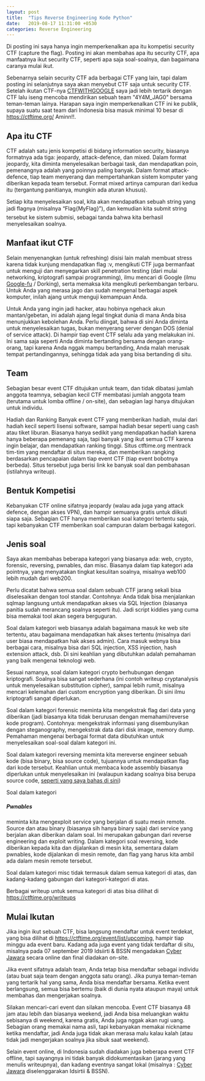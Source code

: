 ```yaml
---
layout: post
title:  "Tips Reverse Engineering Kode Python"
date:   2019-08-17 11:31:00 +0530
categories: Reverse Engineering
---
```


Di posting ini saya hanya ingin memperkenalkan apa itu kompetisi security CTF (capture the flag). Posting ini akan membahas apa itu security CTF, apa manfaatnya ikut security CTF, seperti apa saja soal-soalnya, dan bagaimana caranya mulai ikut.

Sebenarnya selain security CTF ada berbagai CTF yang lain, tapi dalam posting ini selanjutnya saya akan menyebut CTF saja untuk security CTF. Setelah ikutan CTF-nya [CTFWITHGOOGLE][ctfwithgoogle] saya jadi lebih tertarik dengan CTF lalu iseng mencoba mendirikan sebuah team "4Y4M_JAG0" bersama teman-teman lainya. Harapan saya ingin memperkenalkan CTF ini ke publik, supaya suatu saat team dari Indonesia bisa masuk minimal 10 besar di https://ctftime.org/ Aminn!!.

<h2>Apa itu CTF</h2>

CTF adalah satu jenis kompetisi di bidang information security, biasanya formatnya ada tiga: jeopardy, attack-defence, dan mixed. Dalam format jeopardy, kita diminta menyelesaikan berbagai task, dan mendapatkan poin, pemenangnya adalah yang poinnya paling banyak. Dalam format attack-defence, tiap team menyerang dan mempertahankan sistem komputer yang diberikan kepada team tersebut. Format mixed artinya campuran dari kedua itu (tergantung panitianya, mungkin ada aturan khusus).

Setiap kita menyelesaikan soal, kita akan mendapatkan sebuah string yang jadi flagnya (misalnya “Flag{MyFlag}”), dan kemudian kita submit string tersebut ke sistem submisi, sebagai tanda bahwa kita berhasil menyelesaikan soalnya.

<h2>Manfaat ikut CTF</h2>

Selain menyenangkan (untuk refreshing) disisi lain malah membuat stress karena tidak kunjung mendapatkan flag :v, mengikuti CTF juga bermanfaat untuk menguji dan menyegarkan skill penetration testing (dari mulai networking, kriptografi sampai programming), ilmu mencari di Google (ilmu [Google-fu][google-fu] / Dorking), serta memaksa kita mengikuti perkembangan terbaru. Untuk Anda yang merasa jago dan sudah mengenal berbagai aspek komputer, inilah ajang untuk menguji kemampuan Anda.

Untuk Anda yang ingin jadi hacker, atau hobinya ngehack akun mantan/gebetan, ini adalah ajang legal tingkat dunia di mana Anda bisa menunjukkan kebolehan Anda. Perlu diingat, bahwa di sini Anda diminta untuk menyelesaikan tugas, bukan menyerang server dengan DOS (denial of service attack). Di hampir tiap event CTF selalu ada yang melakukan ini. Ini sama saja seperti Anda diminta bertanding bersama dengan orang-orang, tapi karena Anda nggak mampu bertanding, Anda malah merusak tempat pertandingannya, sehingga tidak ada yang bisa bertanding di situ.

<h2>Team</h2>

Sebagian besar event CTF ditujukan untuk team, dan tidak dibatasi jumlah anggota teamnya, sebagian kecil CTF membatasi jumlah anggota team (terutama untuk lomba offline / on-site), dan sebagian lagi hanya ditujukan untuk individu.

Hadiah dan Ranking
Banyak event CTF yang memberikan hadiah, mulai dari hadiah kecil seperti lisensi software, sampai hadiah besar seperti uang cash atau tiket liburan. Biasanya hanya sedikit yang mendapatkan hadiah karena hanya beberapa pemenang saja, tapi banyak yang ikut semua CTF karena ingin belajar, dan mendapatkan ranking tinggi. Situs ctftime.org mentrack tim-tim yang mendaftar di situs mereka, dan memberikan rangking berdasarkan pencapaian dalam tiap event CTF (tiap event bobotnya berbeda). Situs tersebut juga berisi link ke banyak soal dan pembahasan (istilahnya writeup).

<h2>Bentuk Kompetisi</h2>

Kebanyakan CTF online sifatnya jeopardy (walau ada juga yang attack defence, dengan akses VPN), dan hampir semuanya gratis untuk diikuti siapa saja. Sebagian CTF hanya memberikan soal kategori tertentu saja, tapi kebanyakan CTF memberikan soal campuran dalam berbagai kategori.

<h2>Jenis soal</h2>

Saya akan membahas beberapa kategori yang biasanya ada: web, crypto, forensic, reversing, pwnables, dan misc. Biasanya dalam tiap kategori ada pointnya, yang menyatakan tingkat kesulitan soalnya, misalnya web100 lebih mudah dari web200.

Perlu dicatat bahwa semua soal dalam sebuah CTF jarang sekali bisa diselesaikan dengan tool standar. Contohnya: Anda tidak bisa menjalankan sqlmap langsung untuk mendapatkan akses via SQL Injection (biasanya panitia sudah merancang soalnya seperti itu). Jadi script kiddies yang cuma bisa memakai tool akan segera berguguran.

Soal dalam kategori web biasanya adalah bagaimana masuk ke web site tertentu, atau bagaimana mendapatkan hak akses tertentu (misalnya dari user biasa mendapatkan hak akses admin). Cara masuk webnya bisa berbagai cara, misalnya bisa dari SQL injection, XSS injection, hash extension attack, dsb. Di sini keahlian yang dibutuhkan adalah pemahaman yang baik mengenai teknologi web.

Sesuai namanya, soal dalam kategori crypto berhubungan dengan kriptografi. Soalnya bisa sangat sederhana (ini contoh writeup cryptanalysis untuk menyelesaikan substitution cipher), sampai lebih rumit, misalnya mencari kelemahan dari custom encryption yang diberikan. Di sini ilmu kriptografi sangat diperlukan.

Soal dalam kategori forensic meminta kita mengekstrak flag dari data yang diberikan (jadi biasanya kita tidak berurusan dengan memahami/reverse kode program). Contohnya: mengekstrak informasi yang disembunyikan dengan steganography, mengekstrak data dari disk image, memory dump. Pemahaman mengenai berbagai format data dibutuhkan untuk menyelesaikan soal-soal dalam kategori ini.

Soal dalam kategori reversing meminta kita mereverse engineer sebuah kode (bisa binary, bisa source code), tujuannya untuk mendapatkan flag dari kode tersebut. Keahlian untuk membaca kode assembly biasanya diperlukan untuk menyelesaikan ini (walaupun kadang soalnya bisa berupa source code, [seperti yang saya bahas di sini][pengenalan-reverse-engineering])

Soal dalam kategori <h5>Pwnables</h5> meminta kita mengexploit service yang berjalan di suatu mesin remote. Source dan atau binary (biasanya sih hanya binary saja) dari service yang berjalan akan diberikan dalam soal. Ini merupakan gabungan dari reverse engineering dan exploit writing. Dalam kategori soal reversing, kode diberikan kepada kita dan dijalankan di mesin kita, sementara dalam pwnables, kode dijalankan di mesin remote, dan flag yang harus kita ambil ada dalam mesin remote tersebut.

Soal dalam kategori misc tidak termasuk dalam semua kategori di atas, dan kadang-kadang gabungan dari kategori-kategori di atas.

Berbagai writeup untuk semua kategori di atas bisa dilihat di https://ctftime.org/writeups

<h2>Mulai Ikutan</h2>

Jika ingin ikut sebuah CTF, bisa langsung mendaftar untuk event terdekat, yang bisa dilihat di https://ctftime.org/event/list/upcoming, hampir tiap minggu ada event baru. Kadang ada juga event yang tidak terdaftar di situ, misalnya pada 07 september 2019 Idsiirti & BSSN mengadakan [Cyber Jawara][cyber-jawara] secara online dan final diadakan on-site.

Jika event sifatnya adalah team, Anda tetap bisa mendaftar sebagai individu (atau buat saja team dengan anggota satu orang). Jika punya teman-teman yang tertarik hal yang sama, Anda bisa mendaftar bersama. Ketika event berlangsung, semua bisa bertemu (baik di dunia nyata ataupun maya) untuk membahas dan mengerjakan soalnya.

Silakan mencari-cari event dan silakan mencoba. Event CTF biasanya 48 jam atau lebih dan biasanya weekend, jadi Anda bisa meluangkan waktu sebisanya di weekend, karena gratis, Anda juga nggak akan rugi uang. Sebagian orang memakai nama asli, tapi kebanyakan memakai nickname ketika mendaftar, jadi Anda juga tidak akan merasa malu kalau kalah (atau tidak jadi mengerjakan soalnya jika sibuk saat weekend).

Selain event online, di Indonesia sudah diadakan juga beberapa event CTF offline, tapi sayangnya ini tidak banyak didokumentasikan (jarang yang menulis writeupnya), dan kadang eventnya sangat lokal (misalnya : [Cyber Jawara][cyber-jawara] diselenggarakan Idsirtii & BSSN). 



[cyber-jawara]: https://jawara.idsirtii.or.id/
[pengenalan-reverse-engineering]: https://geoveza.me/reverse/engineering/2019/08/12/pengenalan-reverse-engineering.html
[google-fu]: https://en.wiktionary.org/wiki/Google-fu
[ctfwithgoogle]: https://en.wiktionary.org/wiki/Google-fu
